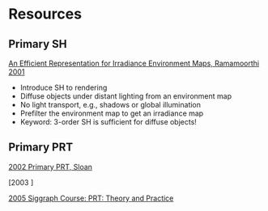 # Resources

## Primary SH

[An Efficient Representation for Irradiance Environment Maps, Ramamoorthi 2001](https://cseweb.ucsd.edu/~ravir/papers/envmap/envmap.pdf)

- Introduce SH to rendering
- Diffuse objects under distant lighting from an environment map
- No light transport, e.g., shadows or global illumination
- Prefilter the environment map to get an irradiance map
- Keyword: 3-order SH is sufficient for diffuse objects!

## Primary PRT

[2002 Primary PRT, Sloan](https://www.ppsloan.org/publications/shillum_final23.pdf)

[2003 ]

[2005 Siggraph Course: PRT: Theory and Practice](http://www0.cs.ucl.ac.uk/staff/j.kautz/PRTCourse/)